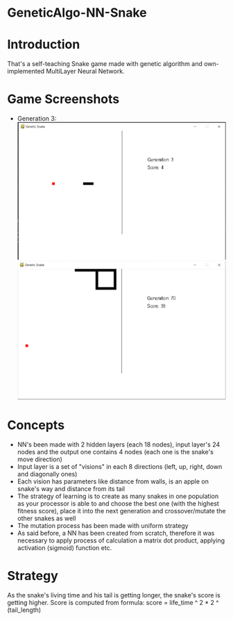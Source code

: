 # GeneticAlgo-NN-Snake

# Introduction
That's a self-teaching Snake game made with genetic algorithm and own-implemented MultiLayer Neural Network. 

# Game Screenshots
- Generation 3:
![Gen 3](https://github.com/kgarbacinski/GeneticAlgo-NN-Snake/blob/master/Gen%203.PNG)
![Gen 4](https://github.com/kgarbacinski/GeneticAlgo-NN-Snake/blob/master/Gen%2070.PNG)

# Concepts
- NN's been made with 2 hidden layers (each 18 nodes), input layer's 24 nodes and the output one contains 4 nodes (each one is the snake's move direction) 
- Input layer is a set of "visions" in each 8 directions (left, up, right, down and diagonally ones)
- Each vision has parameters like distance from walls, is an apple on snake's way and distance from its tail
- The strategy of learning is to create as many snakes in one population as your processor is able to and choose the best one (with the highest fitness score), 
place it into the next generation and crossover/mutate the other snakes as well
- The mutation process has been made with uniform strategy
- As said before, a NN has been created from scratch, therefore it was necessary to apply process of calculation a matrix dot product, applying activation (sigmoid) function etc.

# Strategy
As the snake's living time and his tail is getting longer, the snake's score is getting higher. Score is computed from formula: score = life_time ^ 2 * 2 ^ (tail_length)  
